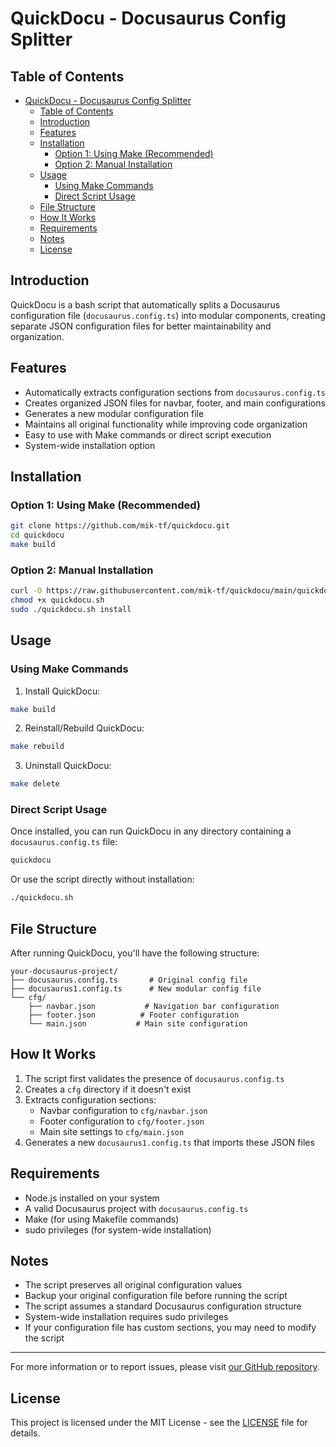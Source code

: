 # QuickDocu - Docusaurus Config Splitter

## Table of Contents
- [QuickDocu - Docusaurus Config Splitter](#quickdocu---docusaurus-config-splitter)
  - [Table of Contents](#table-of-contents)
  - [Introduction](#introduction)
  - [Features](#features)
  - [Installation](#installation)
    - [Option 1: Using Make (Recommended)](#option-1-using-make-recommended)
    - [Option 2: Manual Installation](#option-2-manual-installation)
  - [Usage](#usage)
    - [Using Make Commands](#using-make-commands)
    - [Direct Script Usage](#direct-script-usage)
  - [File Structure](#file-structure)
  - [How It Works](#how-it-works)
  - [Requirements](#requirements)
  - [Notes](#notes)
  - [License](#license)

## Introduction

QuickDocu is a bash script that automatically splits a Docusaurus configuration file (`docusaurus.config.ts`) into modular components, creating separate JSON configuration files for better maintainability and organization.

## Features

- Automatically extracts configuration sections from `docusaurus.config.ts`
- Creates organized JSON files for navbar, footer, and main configurations
- Generates a new modular configuration file
- Maintains all original functionality while improving code organization
- Easy to use with Make commands or direct script execution
- System-wide installation option

## Installation

### Option 1: Using Make (Recommended)
```bash
git clone https://github.com/mik-tf/quickdocu.git
cd quickdocu
make build
```

### Option 2: Manual Installation
```bash
curl -O https://raw.githubusercontent.com/mik-tf/quickdocu/main/quickdocu.sh
chmod +x quickdocu.sh
sudo ./quickdocu.sh install
```

## Usage

### Using Make Commands

1. Install QuickDocu:
```bash
make build
```

2. Reinstall/Rebuild QuickDocu:
```bash
make rebuild
```

3. Uninstall QuickDocu:
```bash
make delete
```

### Direct Script Usage

Once installed, you can run QuickDocu in any directory containing a `docusaurus.config.ts` file:

```bash
quickdocu
```

Or use the script directly without installation:
```bash
./quickdocu.sh
```

## File Structure

After running QuickDocu, you'll have the following structure:

```
your-docusaurus-project/
├── docusaurus.config.ts       # Original config file
├── docusaurus1.config.ts      # New modular config file
└── cfg/
    ├── navbar.json           # Navigation bar configuration
    ├── footer.json          # Footer configuration
    └── main.json           # Main site configuration
```

## How It Works

1. The script first validates the presence of `docusaurus.config.ts`
2. Creates a `cfg` directory if it doesn't exist
3. Extracts configuration sections:
   - Navbar configuration to `cfg/navbar.json`
   - Footer configuration to `cfg/footer.json`
   - Main site settings to `cfg/main.json`
4. Generates a new `docusaurus1.config.ts` that imports these JSON files

## Requirements

- Node.js installed on your system
- A valid Docusaurus project with `docusaurus.config.ts`
- Make (for using Makefile commands)
- sudo privileges (for system-wide installation)

## Notes

- The script preserves all original configuration values
- Backup your original configuration file before running the script
- The script assumes a standard Docusaurus configuration structure
- System-wide installation requires sudo privileges
- If your configuration file has custom sections, you may need to modify the script

---

For more information or to report issues, please visit [our GitHub repository](https://github.com/mik-tf/quickdocu).

## License

This project is licensed under the MIT License - see the [LICENSE](LICENSE) file for details.